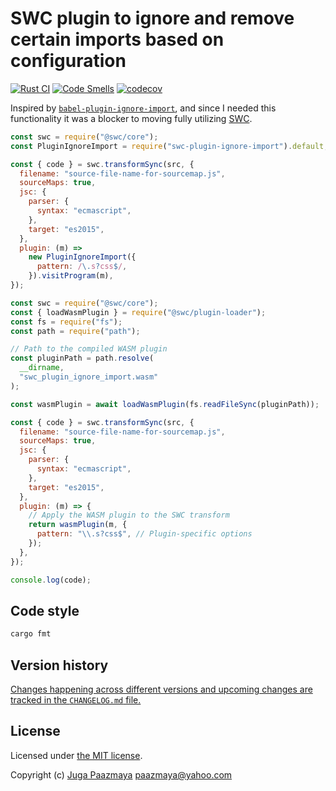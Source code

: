 # SWC plugin to ignore and remove certain imports based on configuration

[![Rust CI](https://github.com/paazmaya/swc-plugin-ignore-import/actions/workflows/build-and-test.yml/badge.svg)](https://github.com/paazmaya/swc-plugin-ignore-import/actions/workflows/build-and-test.yml)
[![Code Smells](https://sonarcloud.io/api/project_badges/measure?project=paazmaya_swc-plugin-ignore-import&metric=code_smells)](https://sonarcloud.io/summary/new_code?id=paazmaya_swc-plugin-ignore-import)
[![codecov](https://codecov.io/gh/paazmaya/swc-plugin-ignore-import/graph/badge.svg?token=T0lMtm9GSf)](https://codecov.io/gh/paazmaya/swc-plugin-ignore-import)

Inspired by [`babel-plugin-ignore-import`](https://www.npmjs.com/package/babel-plugin-ignore-import), and since I needed this functionality it was a blocker to moving fully utilizing [SWC](https://swc.rs/).

```js
const swc = require("@swc/core");
const PluginIgnoreImport = require("swc-plugin-ignore-import").default;

const { code } = swc.transformSync(src, {
  filename: "source-file-name-for-sourcemap.js",
  sourceMaps: true,
  jsc: {
    parser: {
      syntax: "ecmascript",
    },
    target: "es2015",
  },
  plugin: (m) =>
    new PluginIgnoreImport({
      pattern: /\.s?css$/,
    }).visitProgram(m),
});
```


```js
const swc = require("@swc/core");
const { loadWasmPlugin } = require("@swc/plugin-loader");
const fs = require("fs");
const path = require("path");

// Path to the compiled WASM plugin
const pluginPath = path.resolve(
  __dirname,
  "swc_plugin_ignore_import.wasm"
);

const wasmPlugin = await loadWasmPlugin(fs.readFileSync(pluginPath));

const { code } = swc.transformSync(src, {
  filename: "source-file-name-for-sourcemap.js",
  sourceMaps: true,
  jsc: {
    parser: {
      syntax: "ecmascript",
    },
    target: "es2015",
  },
  plugin: (m) => {
    // Apply the WASM plugin to the SWC transform
    return wasmPlugin(m, {
      pattern: "\\.s?css$", // Plugin-specific options
    });
  },
});

console.log(code);

```

## Code style

```sh
cargo fmt
```

## Version history

[Changes happening across different versions and upcoming changes are tracked in the `CHANGELOG.md` file.](CHANGELOG.md)

## License

Licensed under [the MIT license](LICENSE).

Copyright (c) [Juga Paazmaya](https://paazmaya.fi) <paazmaya@yahoo.com>
